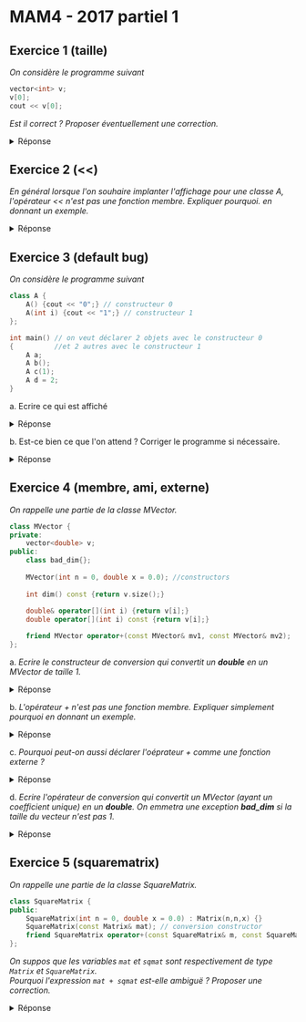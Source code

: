 # MAM4 - 2017 partiel 1

## Exercice 1 (taille)

*On considère le programme suivant*

```c++
vector<int> v;
v[0];
cout << v[0];
```

*Est il correct ? Proposer éventuellement une correction.*

<details><summary>Réponse</summary>
Le bout de code ne produit pas d’erreur à la compilation mais à l’exécution : Erreur de segmentation (core dumped).  
En effet, le vecteur v est initialisé avec le constructeur par défaut.  
Il a une taille de 0 et l’espace mémoire v[0] n’existe pas.
On peut corriger le problème de deux façons :

1. Utiliser un constructeur qui donne une taille non nulle :

    ```c++
    vector<int> v(1) ; // créer un vecteur de taille un
    v[0] = 2 ;
    cout << v[0] ;
    ```

2. Utiliser la méthode push_back() pour ajouter le nombre à la fin du vecteur

    ```c++
    vector<int> v ; // créer un vecteur de taille un
    v.push_back(2);
    cout << v[0] ;
    ```

**Remarque :**
Pour créer une variable avec le constructeur par défaut, on ne met pas de paranthèses :

```c++
vector<int> v(1) ; // ok
vector<int> v() ; // pas d’erreur mais ne créer pas la variable
```

</details>

## Exercice 2 (<<)

*En général lorsque l'on souhaire implanter l'affichage pour une classe A, l'opérateur << n'est pas une fonction membre. Expliquer pourquoi. en donnant un exemple.*

<details><summary>Réponse</summary>

Si `operator<<` est une fonction membre, alors elle prend un premier argument implicite du même type que la classe. Pour l’utiliser on devrait écrire :  
`a <<cout;`  
au lieu de :  
`cout<<a;`

Et pour afficher plusieurs objets à la suite on devrait écrire :  
`a3<<(a2<<(a1<<cout)));`  
au lieu de :  
`cout<<a1<<a2<<a3;`

Déclarer `operator<<` en ami ou en externe permet d’avoir un meilleur ordre des arguments.
</details>

## Exercice 3 (default bug)

*On considère le programme suivant*

```c++
class A {
    A() {cout << "0";} // constructeur 0 
    A(int i) {cout << "1";} // constructeur 1
}; 

int main() // on veut déclarer 2 objets avec le constructeur 0 
{          //et 2 autres avec le constructeur 1 
    A a; 
    A b(); 
    A c(1); 
    A d = 2;
}
```

a. Ecrire ce qui est affiché

<details><summary>Réponse</summary>

si on ajoute `public:` dans la classe A  
Le programme affiche : `011`

```c++
A a; // affiche 0 car utilise le constructeur A()
A b(); // n’affiche rien car n’appelle pas de constructeur (appel d'une fonction b)
A c(1); // affiche 1 car utilise le constructeur A(int)
A d = 2 ; // affiche 1 car convertit 2 grâce au constructeur A(int)
```

</details>

b. Est-ce bien ce que l'on attend ? Corriger le programme si nécessaire.

<details><summary>Réponse</summary>

Pour corriger et avoir l’affichage `0011` il faut :

```c++
A a; // affiche 0 car utilise le constructeur A()
A b = A(); //affiche 0 car utilise le constructeur A()
A c(1); // affiche 1 car utilise le constructeur A(int)
A d = 2 ; // affiche 1 car convertit 2 grâce au constructeur A(int)
```

</details>

## Exercice 4 (membre, ami, externe)

*On rappelle une partie de la classe MVector.*

```c++
class MVector {
private:
    vector<double> v;
public:
    class bad_dim{};
    
    MVector(int n = 0, double x = 0.0); //constructors 
    
    int dim() const {return v.size();}
    
    double& operator[](int i) {return v[i];}
    double operator[](int i) const {return v[i];}

    friend MVector operator+(const MVector& mv1, const MVector& mv2);
};
```

a. *Ecrire le constructeur de conversion qui convertit un **double** en un MVector de taille 1.*

<details><summary>Réponse</summary>

```c++
MVector(double val) : v(1,val) {}
```

Ou bien en moins propre  

```c++
MVector(double val) {
    v.push_back(val);
}
```

</details>

b. *L'opérateur + n'est pas une fonction membre. Expliquer simplement pourquoi en donnant un exemple.*

<details><summary>Réponse</summary>

Si operator+ est une fonction membre, son premier argument est implicite et ne peut pas être convertit automatique en Mvector.

Par exemple, puisqu’on a le constructeur de conversion de `double`, on peut écrire :

```c++
double d = 3.2 ;
Mvector mv (1,5.6) ;
Mvector sum = mv + d; // ok
// Mais on ne peut pas faire :
Mvector sum = d + mv;
// Si operator+ est une fonction membre
```

On la déclare donc amie ou bien externe, mais pas membre.
</details>

c. *Pourquoi peut-on aussi déclarer l'oéprateur + comme une fonction externe ?*

<details><summary>Réponse</summary>

On peut déclarer `operator+` externe car il n’y a pas besoin d’accéder aux données membres private.

On peut se débrouiller avec les fonctions publiques `int dim()` et `operator[](int) const` :

```c++
MVector operator+ (MVector mv1, MVector mv2){
    // si pas bonne dimension, erreur
    if (mv1.dim()!=mv2.dim()){
        throw MVector::bad_dim();
    }
    // sinon on créer un vecteur de même taille
    MVector res (mv1.dim());
    // on le complète
    for (int i=0; i<mv1.dim(); i++){
        res[i] = mv1[i] + mv2[i];
    }
    return res;
}
```

</details>

d. *Ecrire l'opérateur de conversion qui convertit un MVector (ayant un coefficient unique) en un **double**. On emmetra une exception **bad_dim** si la taille du vecteur n'est pas 1.*

<details><summary>Réponse</summary>

```c++
explicit operator double (){
    // si pas bonne dimension, erreur
    if (dim()!=1){
        throw bad_dim();
    }
    // sinon renvoie premier (et unique) élément
    return v[0];
    }
```

On ajoute `explicit` devant l’opérateur de conversion car sinon, la somme d’un `double` et d’un `MVector` est ambiguë : le compilateur ne sait pas si il faut :

1. Convertir `MVector` en `double` avec l’opérateur de conversion et sommer deux `double`
2. Sommer deux `MVector` en convertissant le `double` en `Mvector` avec le constructeur de conversion

</details>

## Exercice 5 (squarematrix)

*On rappelle une partie de la classe SquareMatrix.*

```c++
class SquareMatrix {
public:
    SquareMatrix(int n = 0, double x = 0.0) : Matrix(n,n,x) {}
    SquareMatrix(const Matrix& mat); // conversion constructor
    friend SquareMatrix operator+(const SquareMatrix& m, const SquareMatrix& n);
};
```

*On suppos que les variables `mat` et `sqmat` sont respectivement de type `Matrix` et `SquareMatrix`.  
Pourquoi l'expression `mat + sqmat` est-elle ambiguë ? Proposer une correction.*

<details><summary>Réponse</summary>

Le compileur ne sait pas s’il faut :

1. Convertir `sqmat` en `Matrix` et utiliser `operator+(Matrix,Matrix)` ce qui est possible car `SquareMatrix` hérite de `Matrix`.
2. Convertir `mat` en `SquareMatrix` et utiliser `operator+(SquareMatrix,SquareMatrix)` ce qui est possible grâce au constructeur de conversion `SquareMatrix(Matrix)`.

On peut résoudre le problème en ajoutant `explicit` devant `SquareMatrix(Matrix)`.
